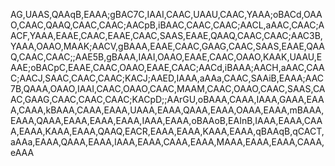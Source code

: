 AG,UAAS,QAAqB,EAAA;gBAC7C,IAAI,CAAC,UAAU,CAAC,YAAA;oBACd,OAAO,CAAC,QAAQ,CAAC,CAAC;AACpB,iBAAC,CAAC,CAAC;AACL,aAAC,CAAC;AACF,YAAA,EAAE,CAAC,EAAE,CAAC,SAAS,EAAE,QAAQ,CAAC,CAAC;AAC3B,YAAA,OAAO,MAAK;AACV,gBAAA,EAAE,CAAC,GAAG,CAAC,SAAS,EAAE,QAAQ,CAAC,CAAC;;AAE5B,gBAAA,IAAI,OAAO,EAAE,CAAC,OAAO,KAAK,UAAU,EAAE;oBACpC,EAAE,CAAC,OAAO,EAAE,CAAC;AACd,iBAAA;AACH,aAAC,CAAC;AACJ,SAAC,CAAC,CAAC;KACJ;AAED,IAAA,aAAa,CAAC,SAAiB,EAAA;AAC7B,QAAA,OAAO,IAAI,CAAC,OAAO,CAAC,MAAM,CAAC,OAAO,CAAC,SAAS,CAAC,GAAG,CAAC,CAAC,CAAC;KACpD;;AArGU,oBAAA,CAAA,IAAA,GAAA,EAAA,CAAA,kBAAA,CAAA,EAAA,UAAA,EAAA,QAAA,EAAA,OAAA,EAAA,mBAAA,EAAA,QAAA,EAAA,EAAA,EAAA,IAAA,EAAA,oBAAoB,EAInB,IAAA,EAAA,CAAA,EAAA,KAAA,EAAA,QAAQ,EACR,EAAA,EAAA,KAAA,EAAA,qBAAqB,qCACT,aAAa,EAAA,QAAA,EAAA,IAAA,EAAA,CAAA,EAAA,MAAA,EAAA,EAAA,CAAA,eAAA